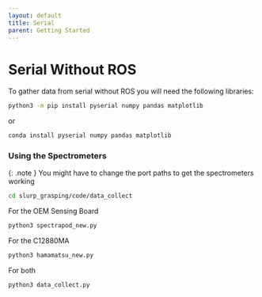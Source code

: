 ```yaml
---
layout: default
title: Serial
parent: Getting Started
---
```


# Serial Without ROS

To gather data from serial without ROS you will need the following libraries:

```bash
python3 -m pip install pyserial numpy pandas matplotlib
```
or
```bash
conda install pyserial numpy pandas matplotlib
```

### Using the Spectrometers
{: .note }
You might have to change the port paths to get the spectrometers working 
```bash
cd slurp_grasping/code/data_collect
```
For the OEM Sensing Board
```bash
python3 spectrapod_new.py
```
For the C12880MA
```bash
python3 hamamatsu_new.py
```
For both
```bash
python3 data_collect.py
```
